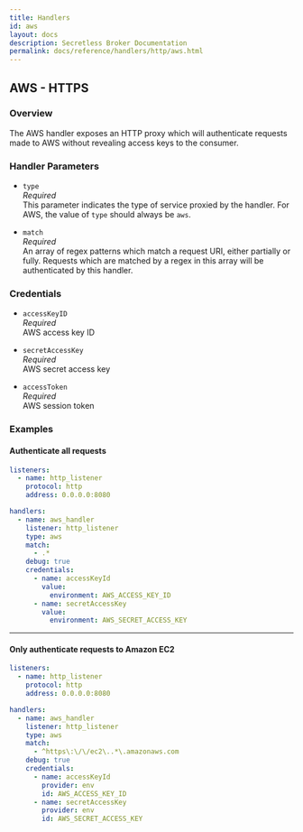 ```yaml
---
title: Handlers
id: aws
layout: docs
description: Secretless Broker Documentation
permalink: docs/reference/handlers/http/aws.html
---
```


## AWS - HTTPS 
### Overview
The AWS handler exposes an HTTP proxy which will authenticate requests made to
AWS without revealing access keys to the consumer.

### Handler Parameters
- `type`  
_Required_  
This parameter indicates the type of service proxied by the handler. For AWS,
the value of `type` should always be `aws`.  

- `match`  
_Required_  
An array of regex patterns which match a request URI, either partially or fully.
Requests which are matched by a regex in this array will be authenticated by
this handler.  

### Credentials
- `accessKeyID`  
_Required_  
AWS access key ID  

- `secretAccessKey`  
_Required_  
AWS secret access key  

- `accessToken`  
_Required_  
AWS session token  

### Examples
#### Authenticate all requests
``` yaml
listeners:
  - name: http_listener
    protocol: http
    address: 0.0.0.0:8080

handlers:
  - name: aws_handler
    listener: http_listener
    type: aws
    match:
      - .*
    debug: true
    credentials:
      - name: accessKeyId
        value:
          environment: AWS_ACCESS_KEY_ID
      - name: secretAccessKey
        value:
          environment: AWS_SECRET_ACCESS_KEY
```
---
#### Only authenticate requests to Amazon EC2
``` yaml
listeners:
  - name: http_listener
    protocol: http
    address: 0.0.0.0:8080

handlers:
  - name: aws_handler
    listener: http_listener
    type: aws
    match:
      - ^https\:\/\/ec2\..*\.amazonaws.com
    debug: true
    credentials:
      - name: accessKeyId
        provider: env
        id: AWS_ACCESS_KEY_ID
      - name: secretAccessKey
        provider: env
        id: AWS_SECRET_ACCESS_KEY
```
